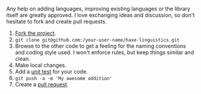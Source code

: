 Any help on adding languages, improving existing languages or the library itself are greatly approved.
I love exchanging ideas and discussion, so don't hesitate to fork and create pull requests.

1. [Fork the project](https://github.com/sexybiggetje/haxe-linguistics/fork).
2. ```git clone git@github.com:/your-user-name/haxe-linguistics.git```
3. Browse to the other code to get a feeling for the naming conventions and coding style used. I won't enforce rules, but keep things similar and clean.
4. Make local changes.
5. Add a [unit test](https://github.com/sexybiggetje/haxe-linguistics/tree/master/src/tests) for your code.
6. ```git push -a -m 'My awesome addition'```
7. Create a [pull request](https://github.com/sexybiggetje/haxe-linguistics/compare).